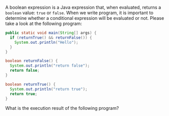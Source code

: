 A boolean expression is a Java expression that, when evaluated, returns a `boolean` value: `true` or `false`. When we write program, it is important to determine whether a conditional expression will be evaluated or not. Please take a look at the following program:

```java
public static void main(String[] args) {
  if (returnTrue() && returnFalse()) {
    System.out.println("Hello");
  }
}

boolean returnFalse() {
  System.out.println("return false");
  return false;
}

boolean returnTrue() {
  System.out.println("return true");
  return true;
}
```

What is the execution result of the following program?